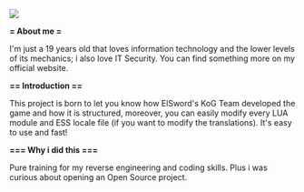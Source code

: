 [![](http://d3vsite.org/logo.png)](http://d3vsite.org/)

**= About me =**

I'm just a 19 years old that loves information technology and the lower levels of its mechanics; i also love IT Security.
You can find something more on my official website.

**== Introduction ==**

This project is born to let you know how ElSword's KoG Team developed the game and how it is structured, moreover, you can easily modify every LUA module and ESS locale file (if you want to modify the translations).
It's easy to use and fast!

**=== Why i did this ===**

Pure training for my reverse engineering and coding skills.
Plus i was curious about opening an Open Source project.